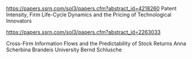https://papers.ssrn.com/sol3/papers.cfm?abstract_id=4218260
Patent Intensity, Firm Life-Cycle Dynamics and the Pricing of Technological Innovators

https://papers.ssrn.com/sol3/papers.cfm?abstract_id=2263033 

Cross-Firm Information Flows and the Predictability of Stock Returns
Anna Scherbina
Brandeis University
Bernd Schlusche
